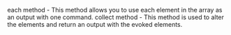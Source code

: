 each method - This method allows you to use each element in the array as an output with one command.
collect method - This method is used to alter the elements and return an output with the evoked elements.
